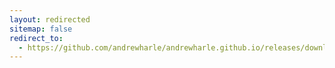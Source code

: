 ```yaml
---
layout: redirected
sitemap: false
redirect_to:
  - https://github.com/andrewharle/andrewharle.github.io/releases/download/supercronic/v0.2.1/supercronic-linux-amd64
---
```

